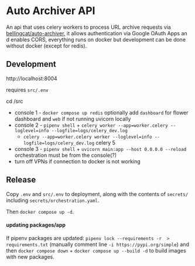 # Auto Archiver API

An api that uses celery workers to process URL archive requests via [bellingcat/auto-archiver](), it allows authentication via Google OAuth Apps an d enables CORS, everything runs on docker but development can be done without docker (except for redis).


## Development
http://localhost:8004

requires `src/.env`

cd /src
<!-- * `pipenv install --editable ../../auto-archiver` -->
* console 1 - `docker compose up redis` optionally add `dashboard` for flower dashboard and `web` if not running uvicorn locally
* console 2 - `pipenv shell` + `celery worker --app=worker.celery --loglevel=info --logfile=logs/celery_dev.log`
  * `celery --app=worker.celery worker --loglevel=info --logfile=logs/celery_dev.log` celery 5
* console 3 - `pipenv shell` + `uvicorn main:app --host 0.0.0.0 --reload`
orchestration must be from the console(?)
* turn off VPNs if connection to docker is not working


## Release
Copy `.env` and `src/.env` to deployment, along with the contents of `secrets/` including `secrets/orchestration.yaml`.

Then `docker compose up -d`.

#### updating packages/app
If pipenv packages are updated: `pipenv lock --requirements -r  > requirements.txt` (manually comment line `-i https://pypi.org/simple`) and then `docker compose down` + `docker compose up --build -d` to build images with new packages.